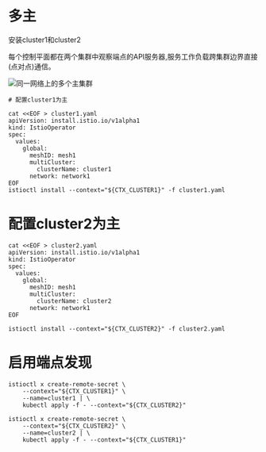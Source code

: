 # 多主

安装cluster1和cluster2

每个控制平面都在两个集群中观察端点的API服务器,服务工作负载跨集群边界直接(点对点)通信。


![同一网络上的多个主集群](https://preliminary.istio.io/latest/docs/setup/install/multicluster/multi-primary/arch.svg)
```
# 配置cluster1为主

cat <<EOF > cluster1.yaml
apiVersion: install.istio.io/v1alpha1
kind: IstioOperator
spec:
  values:
    global:
      meshID: mesh1
      multiCluster:
        clusterName: cluster1
      network: network1
EOF
istioctl install --context="${CTX_CLUSTER1}" -f cluster1.yaml
```
# 配置cluster2为主
```
cat <<EOF > cluster2.yaml
apiVersion: install.istio.io/v1alpha1
kind: IstioOperator
spec:
  values:
    global:
      meshID: mesh1
      multiCluster:
        clusterName: cluster2
      network: network1
EOF

istioctl install --context="${CTX_CLUSTER2}" -f cluster2.yaml
```
# 启用端点发现

```
istioctl x create-remote-secret \
    --context="${CTX_CLUSTER1}" \
    --name=cluster1 | \
    kubectl apply -f - --context="${CTX_CLUSTER2}"

istioctl x create-remote-secret \
    --context="${CTX_CLUSTER2}" \
    --name=cluster2 | \
    kubectl apply -f - --context="${CTX_CLUSTER1}"
```